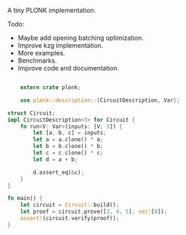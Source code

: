A tiny PLONK implementation.

Todo:
- Maybe add opening batching optimization.
- Improve kzg implementation.
- More examples.
- Benchmarks.
- Improve code and documentation.

```rust 

    extern crate plonk;

    use plonk::description::{CircuitDescription, Var};

struct Circuit;
impl CircuitDescription<3> for Circuit {
    fn run<V: Var>(inputs: [V; 3]) {
        let [a, b, c] = inputs;
        let a = a.clone() * a;
        let b = b.clone() * b;
        let c = c.clone() * c;
        let d = a + b;

        d.assert_eq(&c);
    }
}

fn main() {
    let circuit = Circuit::build();
    let proof = circuit.prove([3, 4, 5], vec![0]);
    assert!(circuit.verify(proof));
}
```
